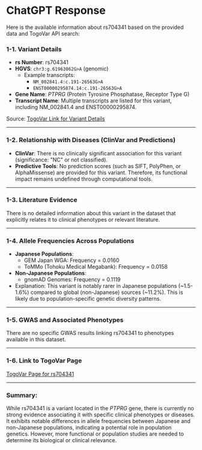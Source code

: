 # ChatGPT Response

Here is the available information about rs704341 based on the provided data and TogoVar API search:

### 1-1. **Variant Details**
- **rs Number**: rs704341
- **HGVS**: `chr3:g.61963062G>A` (genomic)  
  - Example transcripts:
    - `NM_002841.4:c.191-26563G>A`
    - `ENST00000295874.14:c.191-26563G>A`
- **Gene Name**: *PTPRG* (Protein Tyrosine Phosphatase, Receptor Type G)
- **Transcript Name**: Multiple transcripts are listed for this variant, including NM_002841.4 and ENST00000295874.

Source: [TogoVar Link for Variant Details](https://jmorp.megabank.tohoku.ac.jp/search?query=3%3A61963062)

---

### 1-2. **Relationship with Diseases** (ClinVar and Predictions)
- **ClinVar**: There is no clinically significant association for this variant (significance: "NC" or not classified).  
- **Predictive Tools**: No prediction scores (such as SIFT, PolyPhen, or AlphaMissense) are provided for this variant. Therefore, its functional impact remains undefined through computational tools.

---

### 1-3. **Literature Evidence**
There is no detailed information about this variant in the dataset that explicitly relates it to clinical phenotypes or relevant literature.

---

### 1-4. **Allele Frequencies Across Populations**
- **Japanese Populations**: 
  - GEM Japan WGA: Frequency = 0.0160
  - ToMMo (Tohoku Medical Megabank): Frequency = 0.0158
- **Non-Japanese Populations**:  
  - gnomAD Genomes: Frequency = 0.1119
- Explanation: This variant is notably rarer in Japanese populations (~1.5-1.6%) compared to global (non-Japanese) sources (~11.2%). This is likely due to population-specific genetic diversity patterns.

---

### 1-5. **GWAS and Associated Phenotypes**
There are no specific GWAS results linking rs704341 to phenotypes available in this dataset.

---

### 1-6. **Link to TogoVar Page**
[TogoVar Page for rs704341](https://jmorp.megabank.tohoku.ac.jp/search?query=3%3A61963062)

---

### Summary:
While rs704341 is a variant located in the *PTPRG* gene, there is currently no strong evidence associating it with specific clinical phenotypes or diseases. It exhibits notable differences in allele frequencies between Japanese and non-Japanese populations, indicating a potential role in population genetics. However, more functional or population studies are needed to determine its biological or clinical relevance.